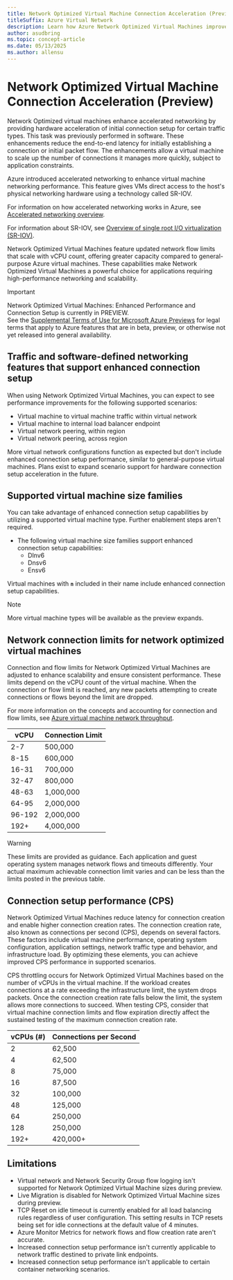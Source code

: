 ```yaml
---  
title: Network Optimized Virtual Machine Connection Acceleration (Preview)
titleSuffix: Azure Virtual Network 
description: Learn how Azure Network Optimized Virtual Machines improve performance with faster connection setup and higher scalability. Explore key benefits and use cases.  
author: asudbring  
ms.topic: concept-article  
ms.date: 05/13/2025  
ms.author: allensu
---  
```


# Network Optimized Virtual Machine Connection Acceleration (Preview)

Network Optimized virtual machines enhance accelerated networking by providing hardware acceleration of initial connection setup for certain traffic types. This task was previously performed in software. These enhancements reduce the end-to-end latency for initially establishing a connection or initial packet flow. The enhancements allow a virtual machine to scale up the number of connections it manages more quickly, subject to application constraints.

Azure introduced accelerated networking to enhance virtual machine networking performance. This feature gives VMs direct access to the host's physical networking hardware using a technology called SR-IOV.

For information on how accelerated networking works in Azure, see [Accelerated networking overview](accelerated-networking-overview.md?tabs=redhat).

For information about SR-IOV, see [Overview of single root I/O virtualization (SR-IOV)](/windows-hardware/drivers/network/overview-of-single-root-i-o-virtualization--sr-iov-).

Network Optimized Virtual Machines feature updated network flow limits that scale with vCPU count, offering greater capacity compared to general-purpose Azure virtual machines. These capabilities make Network Optimized Virtual Machines a powerful choice for applications requiring high-performance networking and scalability.

> [!IMPORTANT]
> Network Optimized Virtual Machines: Enhanced Performance and Connection Setup is currently in PREVIEW.  
> See the [Supplemental Terms of Use for Microsoft Azure Previews](https://azure.microsoft.com/support/legal/preview-supplemental-terms/) for legal terms that apply to Azure features that are in beta, preview, or otherwise not yet released into general availability.

## Traffic and software-defined networking features that support enhanced connection setup

When using Network Optimized Virtual Machines, you can expect to see performance improvements for the following supported scenarios:

- Virtual machine to virtual machine traffic within virtual network
- Virtual machine to internal load balancer endpoint
- Virtual network peering, within region
- Virtual network peering, across region

More virtual network configurations function as expected but don't include enhanced connection setup performance, similar to general-purpose virtual machines. Plans exist to expand scenario support for hardware connection setup acceleration in the future.

## Supported virtual machine size families

You can take advantage of enhanced connection setup capabilities by utilizing a supported virtual machine type. Further enablement steps aren't required.

- The following virtual machine size families support enhanced connection setup capabilities:
  - Dlnv6
  - Dnsv6
  - Ensv6

Virtual machines with **`n`** included in their name include enhanced connection setup capabilities.

> [!NOTE]
> More virtual machine types will be available as the preview expands.

## Network connection limits for network optimized virtual machines

Connection and flow limits for Network Optimized Virtual Machines are adjusted to enhance scalability and ensure consistent performance. These limits depend on the vCPU count of the virtual machine. When the connection or flow limit is reached, any new packets attempting to create connections or flows beyond the limit are dropped.

For more information on the concepts and accounting for connection and flow limits, see [Azure virtual machine network throughput](virtual-machine-network-throughput.md).

| **vCPU** | **Connection Limit** |
|----------|----------------------|
| 2-7      | 500,000              |
| 8-15     | 600,000              |
| 16-31    | 700,000              |
| 32-47    | 800,000              |
| 48-63    | 1,000,000            |
| 64-95    | 2,000,000            |
| 96-192   | 2,000,000            |
| 192+     | 4,000,000            |

> [!WARNING]  
> These limits are provided as guidance. Each application and guest operating system manages network flows and timeouts differently. Your actual maximum achievable connection limit varies and can be less than the limits posted in the previous table.

## Connection setup performance (CPS)

Network Optimized Virtual Machines reduce latency for connection creation and enable higher connection creation rates. The connection creation rate, also known as connections per second (CPS), depends on several factors. These factors include virtual machine performance, operating system configuration, application settings, network traffic type and behavior, and infrastructure load. By optimizing these elements, you can achieve improved CPS performance in supported scenarios.

CPS throttling occurs for Network Optimized Virtual Machines based on the number of vCPUs in the virtual machine. If the workload creates connections at a rate exceeding the infrastructure limit, the system drops packets. Once the connection creation rate falls below the limit, the system allows more connections to succeed. When testing CPS, consider that virtual machine connection limits and flow expiration directly affect the sustained testing of the maximum connection creation rate.

| **vCPUs (#)** |  **Connections per Second** |
|----------------|----------------------------|
| 2              | 62,500                     |
| 4              | 62,500                     |
| 8              | 75,000                     |
| 16             | 87,500                     |
| 32             | 100,000                    |
| 48             | 125,000                    |
| 64             | 250,000                    |
| 128            | 250,000                    |
| 192+           | 420,000+                   |

## Limitations

- Virtual network and Network Security Group flow logging isn't supported for Network Optimized Virtual Machine sizes during preview.
- Live Migration is disabled for Network Optimized Virtual Machine sizes during preview.
- TCP Reset on idle timeout is currently enabled for all load balancing rules regardless of user configuration. This setting results in TCP resets being set for idle connections at the default value of 4 minutes.
- Azure Monitor Metrics for network flows and flow creation rate aren't accurate.
- Increased connection setup performance isn't currently applicable to network traffic destined to private link endpoints.
- Increased connection setup performance isn't applicable to certain container networking scenarios.
